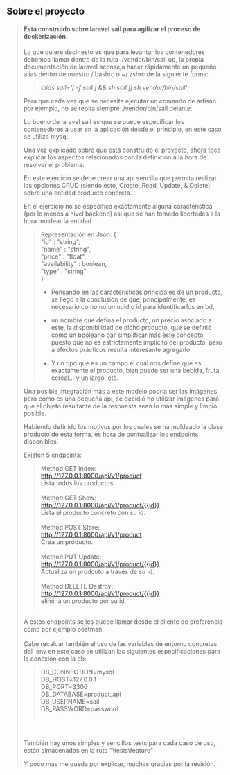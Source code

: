 
## Sobre el proyecto

> #### Está construido sobre laravel sail para agilizar el proceso de dockerización. <br>
> 
> Lo que quiere decir esto es que para levantar los contenedores debemos llamar dentro de la ruta ./vendor/bin/sail up,
> la propia documentación de laravel aconseja hacer rápidamente un pequeño alias dentro de nuestro /.bashrc o ~/.zshrc de la siguiente forma:
>> *alias sail='[ -f sail ] && sh sail || sh vendor/bin/sail'*
>
> Para que cada vez que se necesite ejecutar un comando de artisan por ejemplo, no se repita siempre ./vendor/bin/sail delante.
>
> Lo bueno de laravel sail es que se puede especificar los contenedores a usar en la aplicación desde el principio, en este caso se utiliza mysql.
>
> Una vez explicado sobre que está construido el proyecto, ahora toca explicar los aspectos relacionados con la definición a la hora de resolver el problema:
>
> En este ejercicio se debe crear una api sencilla que permita realizar las opciones CRUD (siendo esto, Create, Read, Update, & Delete) sobre una entidad producto concreta.
>
> En el ejercicio no se especifica exactamente alguna característica, (por lo menos a nivel backend) asi que se han tomado libertades a la hora moldear la entidad.
>
>
>> Representación en Json:
>> {<br>
>>     "id" : "string",<br>
>>     "name" : "string",<br>
>>     "price" : "float",<br>
>>     "availability" : boolean,<br>
>>     "type" : "string"<br>
>> }
>>
>>- Pensando en las características principales de un producto, se llegó a la conclusión de que, principalmente, es necesario como no un uuid o id para identificarlos en bd,
>>- un nombre que defina el producto, un precio asociado a este, la disponibilidad de dicho producto, que se definió como un booleano par simplificar más este concepto, puesto que no es estrictamente implícito del producto, pero a efectos prácticos resulta interesante agregarlo.
>>
>>- Y un tipo que es un campo el cual nos define que es exactamente el producto, bien puede ser una bebida, fruta, cereal… y un largo, etc.
> 
> Una posible integración más a este modelo podría ser las imágenes, pero como es una pequeña api, se decidió no utilizar imágenes para que el objeto resultante de la respuesta sean lo más simple y limpio posible.
>
> Habiendo definido los motivos por los cuales se ha moldeado la clase producto de esta forma, es hora de puntualizar los endpoints disponibles.
>
> Existen 5 endpoints:
> 
>> Method GET Index:<br>
>>http://127.0.0.1:8000/api/v1/product <br>
>>Lista todos los productos.<br>
>> <br>
>>Method GET Show: <br>
>>http://127.0.0.1:8000/api/v1/product/{{id}} <br>
>> Lista el producto concreto con su id. <br>
>> <br>
>>Method POST Store:<br>
>>http://127.0.0.1:8000/api/v1/product <br>
>>Crea un producto. <br>
>> <br>
>>Method PUT Update:<br>
>>http://127.0.0.1:8000/api/v1/product/{{id}} <br>
>>Actualiza un prodcuto a través de su id. <br>
>> <br>
>>Method DELETE Destroy:<br>
>>http://127.0.0.1:8000/api/v1/product/{{id}} <br>
>>elimina un producto por su id. <br>
>> <br>
>
>A estos endpoints se les puede llamar desde el cliente de preferencia como por ejemplo postman.
><br>
><br>
> Cabe recalcar también el uso de las variables de entorno concretas del .env en este caso se utilizan las siguientes especificaciones para la conexión con la db:<br>
>>DB_CONNECTION=mysql<br>
>>DB_HOST=127.0.0.1<br>
>>DB_PORT=3306<br>
>>DB_DATABASE=product_api<br>
>>DB_USERNAME=sail<br>
>>DB_PASSWORD=password<br>
>><br>
><br>
> 
>También hay unos simples y sencillos tests para cada caso de uso, están almacenados en la ruta "\tests\feature\"
> 
> Y poco más me queda por explicar, muchas gracias por la revisión.
